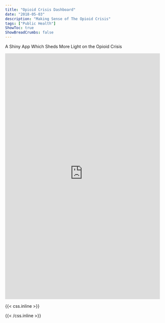 ```yaml
---
title: "Opioid Crisis Dashboard"
date: "2018-05-03"
description: "Making Sense of The Opioid Crisis"
tags: ["Public Health"]
ShowToc: true
ShowBreadCrumbs: false
---
```


A Shiny App Which Sheds More Light on the Opioid Crisis

<!--more-->

<iframe height="800" width="100%" frameborder="yes" src="https://raymondnzaba.shinyapps.io/OpioidCrisis/"> </iframe>

{{< css.inline >}}

<style>
.emojify {
	font-family: Apple Color Emoji, Segoe UI Emoji, NotoColorEmoji, Segoe UI Symbol, Android Emoji, EmojiSymbols;
	font-size: 2rem;
	vertical-align: middle;
}
@media screen and (max-width:650px) {
  .nowrap {
    display: block;
    margin: 25px 0;
  }
}
</style>

{{< /css.inline >}}
